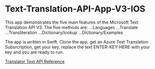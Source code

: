 # Text-Translation-API-App-V3-IOS

This app demonstrates the five main features of the Microsoft Text Translation API V3. The five methods are:
...Languages
...Translate
...Transliteration
...Dictionary/lookup
...Dictionary/Examples

The app is written in Swift. Clone the app, get an Azure Text Translation Subsrcription, get your key, replace the text ENTER-KEY-HERE with your key and you are ready to run.

[Translator Text API Reference](https://docs.microsoft.com/en-us/azure/cognitive-services/translator/)
